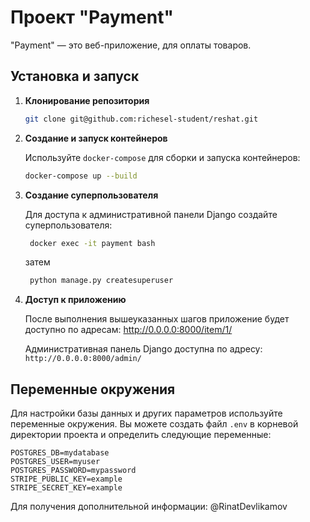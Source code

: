 # Проект "Payment"

"Payment" — это веб-приложение, для оплаты товаров.

## Установка и запуск

1. **Клонирование репозитория**

   ```bash
   git clone git@github.com:richesel-student/reshat.git
   
   ```

2. **Создание и запуск контейнеров**

   Используйте `docker-compose` для сборки и запуска контейнеров:

   ```bash
   docker-compose up --build
   ```


3. **Создание суперпользователя**

   Для доступа к административной панели Django создайте суперпользователя:

   ```bash
    docker exec -it payment bash 
    ```
   затем
   ```bash
    python manage.py createsuperuser
   ```

4. **Доступ к приложению**

   После выполнения вышеуказанных шагов приложение будет доступно по адресам: http://0.0.0.0:8000/item/1/

   Административная панель Django доступна по адресу: `http://0.0.0.0:8000/admin/`


## Переменные окружения

Для настройки базы данных и других параметров используйте переменные окружения. Вы можете создать файл `.env` в корневой директории проекта и определить следующие переменные:

```env
POSTGRES_DB=mydatabase
POSTGRES_USER=myuser
POSTGRES_PASSWORD=mypassword
STRIPE_PUBLIC_KEY=example
STRIPE_SECRET_KEY=example
```

Для получения дополнительной информации: @RinatDevlikamov

